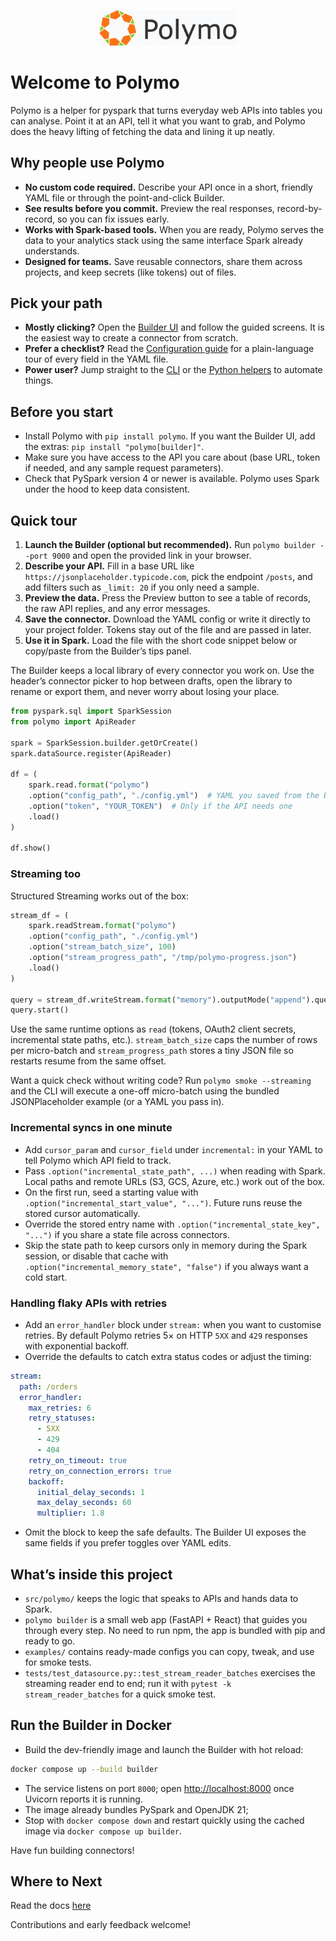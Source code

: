 <p align="center">
  <img src="builder-ui/public/logo.png" alt="Polymo" width="220">
</p>

# Welcome to Polymo

Polymo is a helper for pyspark that turns everyday web APIs into tables you can analyse. Point it at an API, tell it what you want to grab, and Polymo does the heavy lifting of fetching the data and lining it up neatly.

## Why people use Polymo
- **No custom code required.** Describe your API once in a short, friendly YAML file or through the point-and-click Builder.
- **See results before you commit.** Preview the real responses, record-by-record, so you can fix issues early.
- **Works with Spark-based tools.** When you are ready, Polymo serves the data to your analytics stack using the same interface Spark already understands.
- **Designed for teams.** Save reusable connectors, share them across projects, and keep secrets (like tokens) out of files.

## Pick your path
- **Mostly clicking?** Open the [Builder UI](builder-ui.md) and follow the guided screens. It is the easiest way to create a connector from scratch.
- **Prefer a checklist?** Read the [Configuration guide](config.md) for a plain-language tour of every field in the YAML file.
- **Power user?** Jump straight to the [CLI](cli.md) or the [Python helpers](api.md) to automate things.

## Before you start
- Install Polymo with `pip install polymo`. If you want the Builder UI, add the extras: `pip install "polymo[builder]"`.
- Make sure you have access to the API you care about (base URL, token if needed, and any sample request parameters).
- Check that PySpark version 4 or newer is available. Polymo uses Spark under the hood to keep data consistent.

## Quick tour

1. **Launch the Builder (optional but recommended).** Run `polymo builder --port 9000` and open the provided link in your browser.
2. **Describe your API.** Fill in a base URL like `https://jsonplaceholder.typicode.com`, pick the endpoint `/posts`, and add filters such as `_limit: 20` if you only need a sample.
3. **Preview the data.** Press the Preview button to see a table of records, the raw API replies, and any error messages.
4. **Save the connector.** Download the YAML config or write it directly to your project folder. Tokens stay out of the file and are passed in later.
5. **Use it in Spark.** Load the file with the short code snippet below or copy/paste from the Builder’s tips panel.

The Builder keeps a local library of every connector you work on. Use the header’s connector picker to hop between drafts, open the library to rename or export them, and never worry about losing your place.

```python
from pyspark.sql import SparkSession
from polymo import ApiReader

spark = SparkSession.builder.getOrCreate()
spark.dataSource.register(ApiReader)

df = (
    spark.read.format("polymo")
    .option("config_path", "./config.yml")  # YAML you saved from the Builder
    .option("token", "YOUR_TOKEN")  # Only if the API needs one
    .load()
)

df.show()
```

### Streaming too

Structured Streaming works out of the box:

```python
stream_df = (
    spark.readStream.format("polymo")
    .option("config_path", "./config.yml")
    .option("stream_batch_size", 100)
    .option("stream_progress_path", "/tmp/polymo-progress.json")
    .load()
)

query = stream_df.writeStream.format("memory").outputMode("append").queryName("polymo")
query.start()
```

Use the same runtime options as `read` (tokens, OAuth2 client secrets, incremental state paths, etc.). `stream_batch_size` caps the number of rows per micro-batch and `stream_progress_path` stores a tiny JSON file so restarts resume from the same offset.

Want a quick check without writing code? Run `polymo smoke --streaming` and the CLI will execute a one-off micro-batch using the bundled JSONPlaceholder example (or a YAML you pass in).

### Incremental syncs in one minute
- Add `cursor_param` and `cursor_field` under `incremental:` in your YAML to tell Polymo which API field to track.
- Pass `.option("incremental_state_path", ...)` when reading with Spark. Local paths and remote URLs (S3, GCS, Azure, etc.) work out of the box.
- On the first run, seed a starting value with `.option("incremental_start_value", "...")`. Future runs reuse the stored cursor automatically.
- Override the stored entry name with `.option("incremental_state_key", "...")` if you share a state file across connectors.
- Skip the state path to keep cursors only in memory during the Spark session, or disable that cache with `.option("incremental_memory_state", "false")` if you always want a cold start.

### Handling flaky APIs with retries
- Add an `error_handler` block under `stream:` when you want to customise retries. By default Polymo retries 5× on HTTP `5XX` and `429` responses with exponential backoff.
- Override the defaults to catch extra status codes or adjust the timing:

```yaml
stream:
  path: /orders
  error_handler:
    max_retries: 6
    retry_statuses:
      - 5XX
      - 429
      - 404
    retry_on_timeout: true
    retry_on_connection_errors: true
    backoff:
      initial_delay_seconds: 1
      max_delay_seconds: 60
      multiplier: 1.8
```

- Omit the block to keep the safe defaults. The Builder UI exposes the same fields if you prefer toggles over YAML edits.

## What’s inside this project
- `src/polymo/` keeps the logic that speaks to APIs and hands data to Spark.
- `polymo builder` is a small web app (FastAPI + React) that guides you through every step. No need to run npm, the app is bundled with pip and ready to go.
- `examples/` contains ready-made configs you can copy, tweak, and use for smoke tests.
- `tests/test_datasource.py::test_stream_reader_batches` exercises the streaming reader end to end; run it with `pytest -k stream_reader_batches` for a quick smoke test.

## Run the Builder in Docker
- Build the dev-friendly image and launch the Builder with hot reload:

```bash
docker compose up --build builder
```

- The service listens on port `8000`; open <http://localhost:8000> once Uvicorn reports it is running.
- The image already bundles PySpark and OpenJDK 21;
- Stop with `docker compose down` and restart quickly using the cached image via `docker compose up builder`.

Have fun building connectors!

## Where to Next
Read the docs [here](https://dan1elt0m.github.io/polymo/)

Contributions and early feedback welcome!
